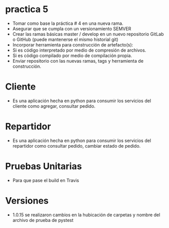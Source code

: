 # practica 5

- Tomar como base la práctica # 4 en una nueva rama.
- Asegurar que se cumpla con un versionamiento SEMVER
- Crear las ramas básicas master / develop en un nuevo repositorio GitLab o GitHub (puede mantenerse el mismo historial git)
- Incorporar herramienta para construcción de artefacto(s):
- Si es código interpretado por medio de compresión de archivos.
- Si es código compilado por medio de compilación propia.
- Enviar repositorio con las nuevas ramas, tags y herramienta de construcción.

# Cliente
- Es una aplicación hecha en python para consumir los servicios del cliente como agregar, consultar pedido.

# Repartidor
- Es una aplicación hecha en python para consumir los servicios del repartidor como consultar pedido, cambiar estado de pedido.

# Pruebas Unitarias
- Para que pase el build en Travis

# Versiones
- 1.0.15 se realizaron cambios en la hubicación de carpetas y nombre del archivo de prueba de pystest
